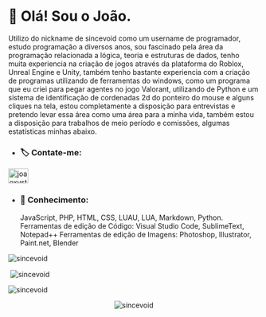 # 👋 Olá! Sou o João.
Utilizo do nickname de sincevoid como um username de programador, estudo programação a diversos anos, sou fascinado pela área da programação relacionada a lógica, teoria e estruturas de dados, tenho muita experiencia na criação de jogos através da plataforma do Roblox, Unreal Engine e Unity, também tenho bastante experiencia com a criação de programas utilizando de ferramentas do windows, como um programa que eu criei para pegar agentes no jogo Valorant, utilizando de Python e um sistema de identificação de cordenadas 2d do ponteiro do mouse e alguns cliques na tela, estou completamente a disposição para entrevistas e pretendo levar essa área como uma área para a minha vida, também estou a disposição para trabalhos de meio período e comissões, algumas estatísticas minhas abaixo.

* ### 🏷️ Contate-me:
<p align="left">
<a href="https://instagram.com/joaoxvst" target="blank"><img align="center" src="https://raw.githubusercontent.com/rahuldkjain/github-profile-readme-generator/master/src/images/icons/Social/instagram.svg" alt="joaoxvst" height="30" width="40" /></a>
</p>

* ### 📍 Conhecimento:
  JavaScript, PHP, HTML, CSS, LUAU, LUA, Markdown, Python.
  Ferramentas de edição de Código: Visual Studio Code, SublimeText, Notepad++
  Ferramentas de edição de Imagens: Photoshop, Illustrator, Paint.net, Blender

<p><img align="center" src="https://github-readme-stats.vercel.app/api/top-langs?username=sincevoid&show_icons=true&locale=en&layout=compact" alt="sincevoid" /></p>

<p>&nbsp;<img align="center" src="https://github-readme-stats.vercel.app/api?username=sincevoid&show_icons=true&locale=en" alt="sincevoid" /></p>

<p><img align="center" src="https://github-readme-streak-stats.herokuapp.com/?user=sincevoid&" alt="sincevoid" /></p>
<p align="center"> <img src="https://komarev.com/ghpvc/?username=sincevoid&label=Profile%20views&color=0e75b6&style=flat" alt="sincevoid" /> </p>
